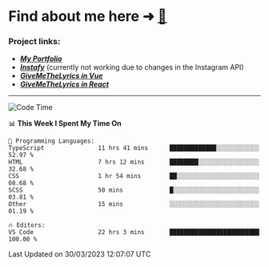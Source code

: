 # Find about me here ➜ [🧑](https://pauabella.dev)

### Project links:
- ***[My Portfolio](https://pauabella.dev)***
- ***[Instafy](https://instafy.me)*** (currently not working due to changes in the Instagram API)
- ***[GiveMeTheLyrics in Vue](https://lyrics.pauabella.dev)***
- ***[GiveMeTheLyrics in React](https://pauabella.dev/GiveMeTheLyrics)***

---
<!--START_SECTION:waka-->
![Code Time](http://img.shields.io/badge/Code%20Time-2%2C048%20hrs%2038%20mins-blue)

📊 **This Week I Spent My Time On** 

```text
💬 Programming Languages: 
TypeScript               11 hrs 41 mins      █████████████░░░░░░░░░░░░   52.97 % 
HTML                     7 hrs 12 mins       ████████░░░░░░░░░░░░░░░░░   32.68 % 
CSS                      1 hr 54 mins        ██░░░░░░░░░░░░░░░░░░░░░░░   08.68 % 
SCSS                     50 mins             █░░░░░░░░░░░░░░░░░░░░░░░░   03.81 % 
Other                    15 mins             ░░░░░░░░░░░░░░░░░░░░░░░░░   01.19 % 

🔥 Editors: 
VS Code                  22 hrs 3 mins       █████████████████████████   100.00 % 
```


 Last Updated on 30/03/2023 12:07:07 UTC
<!--END_SECTION:waka-->
